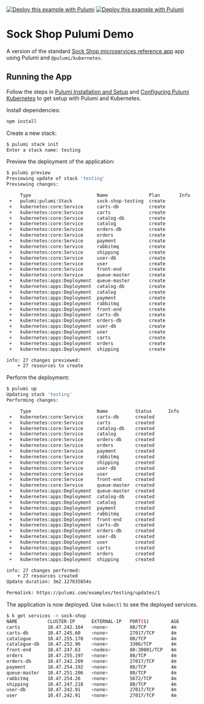 [![Deploy this example with Pulumi](https://www.pulumi.com/images/deploy-with-pulumi/dark.svg)](https://app.pulumi.com/new?template=https://github.com/pulumi/examples/blob/master/kubernetes-ts-sock-shop/README.md#gh-light-mode-only)
[![Deploy this example with Pulumi](https://www.pulumi.com/images/deploy-with-pulumi/light.svg)](https://app.pulumi.com/new?template=https://github.com/pulumi/examples/blob/master/kubernetes-ts-sock-shop/README.md#gh-dark-mode-only)

# Sock Shop Pulumi Demo

A version of the standard [Sock Shop microservices reference app](https://github.com/microservices-demo/microservices-demo) app using
Pulumi and `@pulumi/kubernetes`.

## Running the App

Follow the steps in [Pulumi Installation and Setup](https://www.pulumi.com/docs/get-started/install/) and [Configuring Pulumi
Kubernetes](https://www.pulumi.com/docs/intro/cloud-providers/kubernetes/setup/) to get setup with Pulumi and Kubernetes.

Install dependencies:

```sh
npm install
```

Create a new stack:

```sh
$ pulumi stack init
Enter a stack name: testing
```

Preview the deployment of the application:

```sh
$ pulumi preview
Previewing update of stack 'testing'
Previewing changes:

     Type                        Name               Plan       Info
 +   pulumi:pulumi:Stack         sock-shop-testing  create
 +   kubernetes:core:Service     carts-db           create
 +   kubernetes:core:Service     carts              create
 +   kubernetes:core:Service     catalog-db         create
 +   kubernetes:core:Service     catalog            create
 +   kubernetes:core:Service     orders-db          create
 +   kubernetes:core:Service     orders             create
 +   kubernetes:core:Service     payment            create
 +   kubernetes:core:Service     rabbitmq           create
 +   kubernetes:core:Service     shipping           create
 +   kubernetes:core:Service     user-db            create
 +   kubernetes:core:Service     user               create
 +   kubernetes:core:Service     front-end          create
 +   kubernetes:core:Service     queue-master       create
 +   kubernetes:apps:Deployment  queue-master       create
 +   kubernetes:apps:Deployment  catalog-db         create
 +   kubernetes:apps:Deployment  catalog            create
 +   kubernetes:apps:Deployment  payment            create
 +   kubernetes:apps:Deployment  rabbitmq           create
 +   kubernetes:apps:Deployment  front-end          create
 +   kubernetes:apps:Deployment  carts-db           create
 +   kubernetes:apps:Deployment  orders-db          create
 +   kubernetes:apps:Deployment  user-db            create
 +   kubernetes:apps:Deployment  user               create
 +   kubernetes:apps:Deployment  carts              create
 +   kubernetes:apps:Deployment  orders             create
 +   kubernetes:apps:Deployment  shipping           create

info: 27 changes previewed:
    + 27 resources to create
```

Perform the deployment:

```sh
$ pulumi up
Updating stack 'testing'
Performing changes:

     Type                        Name          Status      Info
 +   kubernetes:core:Service     carts-db      created
 +   kubernetes:core:Service     carts         created
 +   kubernetes:core:Service     catalog-db    created
 +   kubernetes:core:Service     catalog       created
 +   kubernetes:core:Service     orders-db     created
 +   kubernetes:core:Service     orders        created
 +   kubernetes:core:Service     payment       created
 +   kubernetes:core:Service     rabbitmq      created
 +   kubernetes:core:Service     shipping      created
 +   kubernetes:core:Service     user-db       created
 +   kubernetes:core:Service     user          created
 +   kubernetes:core:Service     front-end     created
 +   kubernetes:core:Service     queue-master  created
 +   kubernetes:apps:Deployment  queue-master  created
 +   kubernetes:apps:Deployment  catalog-db    created
 +   kubernetes:apps:Deployment  catalog       created
 +   kubernetes:apps:Deployment  payment       created
 +   kubernetes:apps:Deployment  rabbitmq      created
 +   kubernetes:apps:Deployment  front-end     created
 +   kubernetes:apps:Deployment  carts-db      created
 +   kubernetes:apps:Deployment  orders-db     created
 +   kubernetes:apps:Deployment  user-db       created
 +   kubernetes:apps:Deployment  user          created
 +   kubernetes:apps:Deployment  carts         created
 +   kubernetes:apps:Deployment  orders        created
 +   kubernetes:apps:Deployment  shipping      created

info: 27 changes performed:
    + 27 resources created
Update duration: 3m2.127835854s

Permalink: https://pulumi.com/examples/testing/updates/1
```

The application is now deployed.  Use `kubectl` to see the deployed services.

```sh
$ k get services -n sock-shop
NAME           CLUSTER-IP      EXTERNAL-IP   PORT(S)        AGE
carts          10.47.242.164   <none>        80/TCP         4m
carts-db       10.47.245.60    <none>        27017/TCP      4m
catalogue      10.47.255.170   <none>        80/TCP         4m
catalogue-db   10.47.252.96    <none>        3306/TCP       4m
front-end      10.47.247.63    <nodes>       80:30001/TCP   4m
orders         10.47.255.197   <none>        80/TCP         4m
orders-db      10.47.242.209   <none>        27017/TCP      4m
payment        10.47.254.192   <none>        80/TCP         4m
queue-master   10.47.251.206   <none>        80/TCP         4m
rabbitmq       10.47.254.26    <none>        5672/TCP       4m
shipping       10.47.247.218   <none>        80/TCP         4m
user-db        10.47.242.91    <none>        27017/TCP      4m
user           10.47.242.91    <none>        27017/TCP      4m
```
